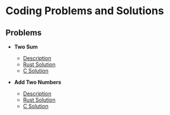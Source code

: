 # Coding Problems and Solutions

## Problems

- **Two Sum**
  - [Description](https://leetcode.com/problems/two-sum/description/)
  - [Rust Solution](two_sum/src/main.rs)
  - [C Solution](two_sum/C_Solution)

- **Add Two Numbers**
  - [Description](https://leetcode.com/problems/add-two-numbers/description/)
  - [Rust Solution]()
  - [C Solution](Add_two_numbers/C_Solution/main.c)
